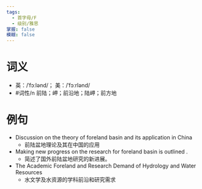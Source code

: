 ```yaml
---
tags:
  - 首字母/F
  - 级别/雅思
掌握: false
模糊: false
---
```

# 词义
- 英：/ˈfɔːlənd/； 美：/ˈfɔːrlənd/
- #词性/n  前陆；岬；前沿地；陆岬；前方地
# 例句
- Discussion on the theory of foreland basin and its application in China
	- 前陆盆地理论及其在中国的应用
- Making new progress on the research for foreland basin is outlined .
	- 简述了国外前陆盆地研究的新进展。
- The Academic Foreland and Research Demand of Hydrology and Water Resources
	- 水文学及水资源的学科前沿和研究需求
